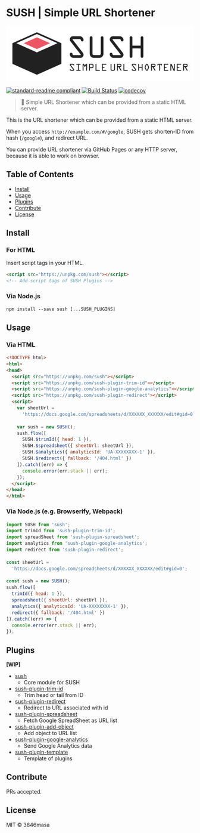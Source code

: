 # SUSH | Simple URL Shortener

![SUSH](./img/logo.png)

[![standard-readme compliant](https://img.shields.io/badge/standard--readme-OK-green.svg?style=flat-square)](https://github.com/RichardLitt/standard-readme)
[![Build Status](http://img.shields.io/travis/3846masa/SUSH/develop.svg?style=flat-square)](https://travis-ci.org/3846masa/SUSH)
[![codecov](https://img.shields.io/codecov/c/github/3846masa/SUSH/develop.svg?style=flat-square)](https://codecov.io/gh/3846masa/SUSH)

> 🍣 Simple URL Shortener which can be provided from a static HTML server.

This is the URL shortener which can be provided from a static HTML server.

When you access ``http://example.com/#/google``, SUSH gets shorten-ID from hash (``/google``), and redirect URL.

You can provide URL shortener via GitHub Pages or any HTTP server, because it is able to work on browser.

## Table of Contents
<!-- TOC depthFrom:2 depthTo:2 updateOnSave:false -->

- [Install](#install)
- [Usage](#usage)
- [Plugins](#plugins)
- [Contribute](#contribute)
- [License](#license)

<!-- /TOC -->

## Install

### For HTML

Insert script tags in your HTML.
```html
<script src="https://unpkg.com/sush"></script>
<!-- Add script tags of SUSH Plugins -->
```

### Via Node.js
```
npm install --save sush [...SUSH_PLUGINS]
```

## Usage

### Via HTML

```html
<!DOCTYPE html>
<html>
<head>
  <script src="https://unpkg.com/sush"></script>
  <script src="https://unpkg.com/sush-plugin-trim-id"></script>
  <script src="https://unpkg.com/sush-plugin-google-analytics"></script>
  <script src="https://unpkg.com/sush-plugin-redirect"></script>
  <script>
    var sheetUrl =
      'https://docs.google.com/spreadsheets/d/XXXXXX_XXXXXX/edit#gid=0';

    var sush = new SUSH();
    sush.flow([
      SUSH.$trimId({ head: 1 }),
      SUSH.$spreadsheet({ sheetUrl: sheetUrl }),
      SUSH.$analytics({ analyticsId: 'UA-XXXXXXXX-1' }),
      SUSH.$redirect({ fallback: '/404.html' })
    ]).catch((err) => {
      console.error(err.stack || err);
    });
  </script>
</head>
</html>
```

### Via Node.js (e.g. Browserify, Webpack)

```js
import SUSH from 'sush';
import trimId from 'sush-plugin-trim-id';
import spreadSheet from 'sush-plugin-spreadsheet';
import analytics from 'sush-plugin-google-analytics';
import redirect from 'sush-plugin-redirect';

const sheetUrl =
  'https://docs.google.com/spreadsheets/d/XXXXXX_XXXXXX/edit#gid=0';

const sush = new SUSH();
sush.flow([
  trimId({ head: 1 }),
  spreadsheet({ sheetUrl: sheetUrl }),
  analytics({ analyticsId: 'UA-XXXXXXXX-1' }),
  redirect({ fallback: '/404.html' })
]).catch((err) => {
  console.error(err.stack || err);
});
```

## Plugins

**[WIP]**

- [sush](./packages/sush)
  - Core module for SUSH
- [sush-plugin-trim-id](./packages/sush-plugin-trim-id)
  - Trim head or tail from ID
- [sush-plugin-redirect](./packages/sush-plugin-redirect)
  - Redirect to URL associated with id
- [sush-plugin-spreadsheet](./packages/sush-plugin-spreadsheet)
  - Fetch Google SpreadSheet as URL list
- [sush-plugin-add-object](./packages/sush-plugin-add-object)
  - Add object to URL list
- [sush-plugin-google-analytics](./packages/sush-plugin-google-analytics)
  - Send Google Analytics data
- [sush-plugin-template](./packages/sush-plugin-template)
  - Template of plugins

## Contribute

PRs accepted.

## License

MIT © 3846masa
